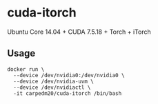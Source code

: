 cuda-itorch
===========

Ubuntu Core 14.04 + CUDA 7.5.18 + Torch + iTorch

Usage
-----

    docker run \
      --device /dev/nvidia0:/dev/nvidia0 \
      --device /dev/nvidia-uvm \
      --device /dev/nvidiactl \
      -it carpedm20/cuda-itorch /bin/bash
